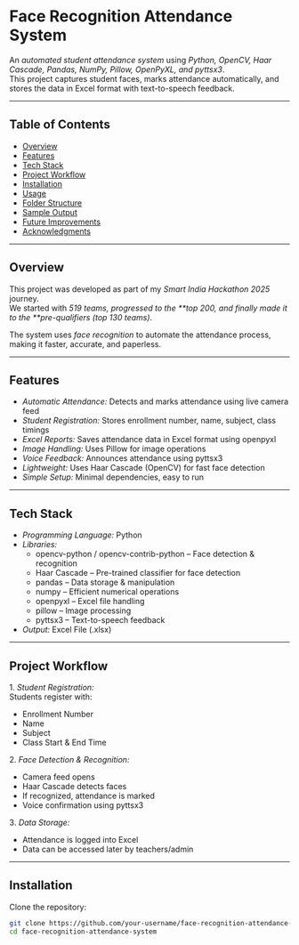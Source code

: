# Face Recognition Attendance System  

An *automated student attendance system* using *Python, OpenCV, Haar Cascade, Pandas, NumPy, Pillow, OpenPyXL, and pyttsx3*.  
This project captures student faces, marks attendance automatically, and stores the data in Excel format with text-to-speech feedback.  

---

## Table of Contents  
- [Overview](#overview)  
- [Features](#features)  
- [Tech Stack](#tech-stack)  
- [Project Workflow](#project-workflow)  
- [Installation](#installation)  
- [Usage](#usage)  
- [Folder Structure](#folder-structure)  
- [Sample Output](#sample-output)  
- [Future Improvements](#future-improvements)  
- [Acknowledgments](#acknowledgments)  

---

## Overview  
This project was developed as part of my *Smart India Hackathon 2025* journey.  
We started with *519 teams, progressed to the **top 200, and finally made it to the **pre-qualifiers (top 130 teams)*.  

The system uses *face recognition* to automate the attendance process, making it faster, accurate, and paperless.  

---

## Features  
- *Automatic Attendance:* Detects and marks attendance using live camera feed  
- *Student Registration:* Stores enrollment number, name, subject, class timings  
- *Excel Reports:* Saves attendance data in Excel format using openpyxl  
- *Image Handling:* Uses Pillow for image operations  
- *Voice Feedback:* Announces attendance using pyttsx3  
- *Lightweight:* Uses Haar Cascade (OpenCV) for fast face detection  
- *Simple Setup:* Minimal dependencies, easy to run  

---

## Tech Stack  
- *Programming Language:* Python  
- *Libraries:*  
  - opencv-python / opencv-contrib-python – Face detection & recognition  
  - Haar Cascade – Pre-trained classifier for face detection  
  - pandas – Data storage & manipulation  
  - numpy – Efficient numerical operations  
  - openpyxl – Excel file handling  
  - pillow – Image processing  
  - pyttsx3 – Text-to-speech feedback  
- *Output:* Excel File (.xlsx)  

---

## Project Workflow  

1️. *Student Registration:*  
Students register with:
- Enrollment Number  
- Name  
- Subject  
- Class Start & End Time  

2️. *Face Detection & Recognition:*  
- Camera feed opens  
- Haar Cascade detects faces  
- If recognized, attendance is marked  
- Voice confirmation using pyttsx3  

3️. *Data Storage:*  
- Attendance is logged into Excel  
- Data can be accessed later by teachers/admin  

---

## Installation  

Clone the repository:  
```bash
git clone https://github.com/your-username/face-recognition-attendance-system.git
cd face-recognition-attendance-system